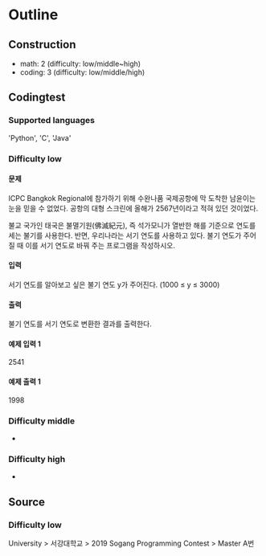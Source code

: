 # Outline

## Construction
- math: 2 (difficulty: low/middle~high)
- coding: 3 (difficulty: low/middle/high)

## Codingtest
### Supported languages
'Python', 'C', 'Java'
### Difficulty low
#### 문제
ICPC Bangkok Regional에 참가하기 위해 수완나품 국제공항에 막 도착한 남윤이는 눈을 믿을 수 없었다. 공항의 대형 스크린에 올해가 2567년이라고 적혀 있던 것이었다.

불교 국가인 태국은 불멸기원(佛滅紀元), 즉 석가모니가 열반한 해를 기준으로 연도를 세는 불기를 사용한다. 반면, 우리나라는 서기 연도를 사용하고 있다. 불기 연도가 주어질 때 이를 서기 연도로 바꿔 주는 프로그램을 작성하시오.

#### 입력
서기 연도를 알아보고 싶은 불기 연도 y가 주어진다. (1000 ≤ y ≤ 3000)

#### 출력
불기 연도를 서기 연도로 변환한 결과를 출력한다.

#### 예제 입력 1
2541

#### 예제 출력 1
1998

### Difficulty middle
-
### Difficulty high
-

## Source
### Difficulty low
University > 서강대학교 > 2019 Sogang Programming Contest > Master A번

